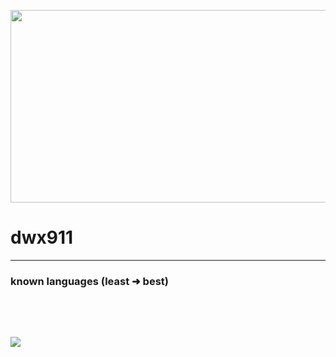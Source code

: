<p allign="Center">
  <img src="https://i.pinimg.com/originals/cd/65/01/cd6501ab083aeccae56d7e4c2c16fd6f.gif" width=868px height=308>
</p>
<h1 allign="center" class="heading-element" dir="auto">
  dwx911
</h1>

---

<h3 allign="center" class="heading-element" dir="auto">
    known languages (least ➜ best)
    <h3>
    <br>
    <br>
<p allign="center" dir="auto">
    <img src="https://skillicons.dev/icons?i=cpp,css,html,cs,python" style="max-width: 100%;">
<p>
